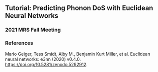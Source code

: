 ## Tutorial: Predicting Phonon DoS with Euclidean Neural Networks
### 2021 MRS Fall Meeting

### References
Mario Geiger, Tess Smidt, Alby M., Benjamin Kurt Miller, et al. Euclidean neural networks: e3nn (2020) v0.4.0. https://doi.org/10.5281/zenodo.5292912.